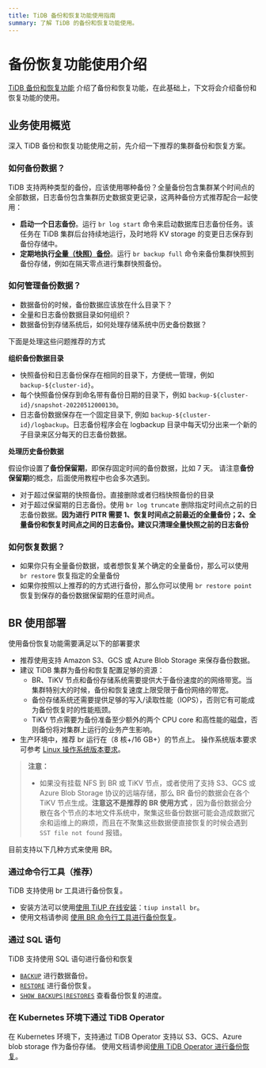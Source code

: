 ```yaml
---
title: TiDB 备份和恢复功能使用指南
summary: 了解 TiDB 的备份和恢复功能使用。
---
```


# 备份恢复功能使用介绍

[TiDB 备份和恢复功能](/br-refactor/br-overview.md) 介绍了备份和恢复功能，在此基础上，下文将会介绍备份和恢复功能的使用。 

## 业务使用概览

深入 TiDB 备份和恢复功能使用之前，先介绍一下推荐的集群备份和恢复方案。

### 如何备份数据？

TiDB 支持两种类型的备份，应该使用哪种备份？全量备份包含集群某个时间点的全部数据，日志备份包含集群历史数据变更记录，这两种备份方式推荐配合一起使用：

- **启动一个日志备份**。运行 `br log start` 命令来启动数据库日志备份任务。该任务在 TiDB 集群后台持续地运行，及时地将 KV storage 的变更日志保存到备份存储中。
- **定期地执行[全量（快照）备份](/br/br-usage-backup.md#备份-tidb-集群快照)**。运行 `br backup full` 命令来备份集群快照到备份存储，例如在隔天零点进行集群快照备份。

### 如何管理备份数据？

* 数据备份的时候，备份数据应该放在什么目录下？
* 全量和日志备份数据目录如何组织？ 
* 数据备份到存储系统后，如何处理存储系统中历史备份数据？ 

下面是处理这些问题推荐的方式

**组织备份数据目录**

* 快照备份和日志备份保存在相同的目录下，方便统一管理，例如 `backup-${cluster-id}`。
* 每个快照备份保存到命名带有备份日期的目录下，例如 `backup-${cluster-id}/snapshot-20220512000130`。
* 日志备份数据保存在一个固定目录下, 例如 `backup-${cluster-id}/logbackup`。日志备份程序会在 logbackup 目录中每天切分出来一个新的子目录来区分每天的日志备份数据。

**处理历史备份数据**

假设你设置了**备份保留期**，即保存固定时间的备份数据，比如 7 天。 请注意**备份保留期**的概念，后面使用教程中也会多次遇到。

* 对于超过保留期的快照备份。直接删除或者归档快照备份的目录
* 对于超过保留期的日志备份。使用 `br log truncate` 删除指定时间点之前的日志备份数据。**因为进行 PITR 需要 1、恢复时间点之前最近的全量备份；2、全量备份和恢复时间点之间的日志备份。建议只清理全量快照之前的日志备份**

### 如何恢复数据？

- 如果你只有全量备份数据，或者想恢复某个确定的全量备份，那么可以使用 `br restore`  恢复指定的全量备份
- 如果你按照以上推荐的的方式进行备份，那么你可以使用 `br restore point` 恢复到保存的备份数据保留期的任意时间点。


## BR 使用部署

使用备份恢复功能需要满足以下的部署要求

- 推荐使用支持 Amazon S3、GCS 或 Azure Blob Storage 来保存备份数据。
- 建议 TiDB 集群为备份和恢复配置足够的资源：
    - BR、TiKV 节点和备份存储系统需要提供大于备份速度的的网络带宽。当集群特别大的时候，备份和恢复速度上限受限于备份网络的带宽。
    - 备份存储系统还需要提供足够的写入/读取性能（IOPS），否则它有可能成为备份恢复时的性能瓶颈。
    - TiKV 节点需要为备份准备至少额外的两个 CPU core 和高性能的磁盘，否则备份将对集群上运行的业务产生影响。
- 生产环境中，推荐 br 运行在（8 核+/16 GB+）的节点上。 操作系统版本要求可参考 [Linux 操作系统版本要求](/hardware-and-software-requirements.md#linux-操作系统版本要求)。

> **注意：**
>
> - 如果没有挂载 NFS 到 BR 或 TiKV 节点，或者使用了支持 S3、GCS 或 Azure Blob Storage 协议的远端存储，那么 BR 备份的数据会在各个 TiKV 节点生成。**注意这不是推荐的 BR 使用方式** ，因为备份数据会分散在各个节点的本地文件系统中，聚集这些备份数据可能会造成数据冗余和运维上的麻烦，而且在不聚集这些数据便直接恢复的时候会遇到 `SST file not found` 报错。

目前支持以下几种方式来使用 BR。

### 通过命令行工具（推荐）

TiDB 支持使用 br 工具进行备份恢复。

- 安装方法可以使用[使用 TiUP 在线安装](/migration-tools.md#使用-tiup-快速安装)：`tiup install br`。
- 使用文档请参阅 [使用 BR 命令行工具进行备份恢复](/br/use-br-command-line-tool.md)。

### 通过 SQL 语句

TiDB 支持使用 SQL 语句进行备份和恢复

- [`BACKUP`](/sql-statements/sql-statement-backup.md) 进行数据备份。
- [`RESTORE`](/sql-statements/sql-statement-restore.md) 进行备份恢复。
- [`SHOW BACKUPS|RESTORES`](/sql-statements/sql-statement-show-backups.md) 查看备份恢复的进度。

### 在 Kubernetes 环境下通过 TiDB Operator

在 Kubernetes 环境下，支持通过 TiDB Operator 支持以 S3、GCS、Azure blob storage 作为备份存储。 使用文档请参阅[使用 TiDB Operator 进行备份恢复](https://docs.pingcap.com/tidb-in-kubernetes/stable/backup-restore-overview)。
